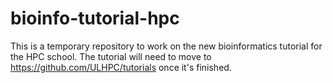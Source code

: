 # bioinfo-tutorial-hpc

This is a temporary repository to work on the new bioinformatics tutorial for the HPC school. The tutorial will need to move to https://github.com/ULHPC/tutorials once it's finished.